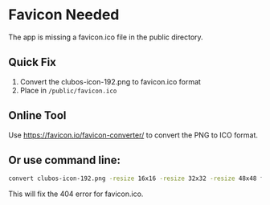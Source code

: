 # Favicon Needed

The app is missing a favicon.ico file in the public directory.

## Quick Fix

1. Convert the clubos-icon-192.png to favicon.ico format
2. Place in `/public/favicon.ico`

## Online Tool
Use https://favicon.io/favicon-converter/ to convert the PNG to ICO format.

## Or use command line:
```bash
convert clubos-icon-192.png -resize 16x16 -resize 32x32 -resize 48x48 favicon.ico
```

This will fix the 404 error for favicon.ico.
